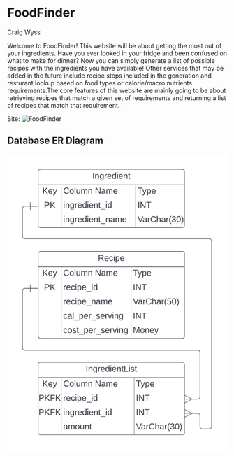 # FoodFinder
Craig Wyss

Welcome to FoodFinder! This website will be about getting the most out of your ingredients.
Have you ever looked in your fridge and been confused on what to make for dinner? Now you can
simply generate a list of possible recipes with the ingredients you have available! Other services
that may be added in the future include recipe steps included in the generation and resturant lookup
based on food types or calorie/macro nutrients requirements.The core features of this website
are mainly going to be about retrieving recipes that match a given set of requirements and returning a 
list of recipes that match that requirement. 

Site: ![FoodFinder](https://food-finder-emua.onrender.com/)

Database ER Diagram
--------------------
![ER Diagram](/docs/Food-Finder-ER-Diagram.png)